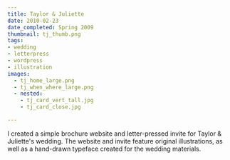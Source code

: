 ```yaml
---
title: Taylor & Juliette
date: 2010-02-23
date_completed: Spring 2009
thumbnail: tj_thumb.png
tags:
- wedding
- letterpress
- wordpress
- illustration
images:
  - tj_home_large.png
  - tj_when_where_large.png
  - nested:
    - tj_card_vert_tall.jpg
    - tj_card_close.jpg

---
```


I created a simple brochure website and letter-pressed invite for Taylor & Juliette's wedding. The website and invite feature original illustrations, as well as a hand-drawn typeface created for the wedding materials.
